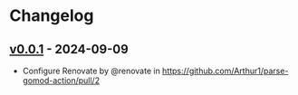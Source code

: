 # Changelog

## [v0.0.1](https://github.com/Arthur1/parse-gomod-action/commits/v0.0.1) - 2024-09-09
- Configure Renovate by @renovate in https://github.com/Arthur1/parse-gomod-action/pull/2
